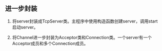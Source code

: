 ## 进一步封装

1. 将server封装成TcpServer类。主程序中使用构造函数创建server，调用start启动server。

2. 将Channel进一步封装为Acceptor类和Connection类。一个server有一个Acceptor成员和多个Connection成员。